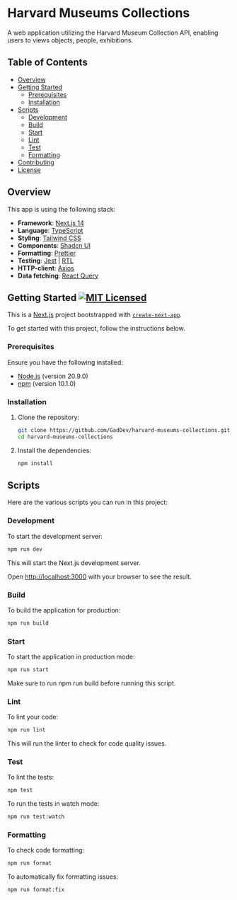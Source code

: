 # Harvard Museums Collections

A web application utilizing the Harvard Museum Collection API, enabling users to views objects, people, exhibitions.

## Table of Contents

- [Overview](#overview)
- [Getting Started](#getting-started)
  - [Prerequisites](#prerequisites)
  - [Installation](#installation)
- [Scripts](#scripts)
  - [Development](#development)
  - [Build](#build)
  - [Start](#start)
  - [Lint](#lint)
  - [Test](#test)
  - [Formatting](#formatting)
- [Contributing](#contributing)
- [License](#license)

## Overview

This app is using the following stack:

- **Framework**: [Next.js 14](https://nextjs.org/)
- **Language**: [TypeScript](https://www.typescriptlang.org/)
- **Styling**: [Tailwind CSS](https://tailwindcss.com/)
- **Components**: [Shadcn UI](https://ui.shadcn.com/)
- **Formatting**: [Prettier](https://prettier.io/)
- **Testing**: [Jest](https://jestjs.io/) | [RTL](https://testing-library.com/docs/react-testing-library/intro/)
- **HTTP-client**: [Axios](https://axios-http.com/)
- **Data fetching**: [React Query](https://tanstack.com/query/latest)

## Getting Started [![MIT Licensed](https://img.shields.io/badge/license-MIT-blue.svg)](LICENSE)

This is a [Next.js](https://nextjs.org/) project bootstrapped with [`create-next-app`](https://github.com/vercel/next.js/tree/canary/packages/create-next-app).

To get started with this project, follow the instructions below.

### Prerequisites

Ensure you have the following installed:

- [Node.js](https://nodejs.org/) (version 20.9.0)
- [npm](https://www.npmjs.com/) (version 10.1.0)

### Installation

1. Clone the repository:
   ```bash
   git clone https://github.com/GadDev/harvard-museums-collections.git
   cd harvard-museums-collections
   ```
2. Install the dependencies:
   ```bash
   npm install
   ```

## Scripts

Here are the various scripts you can run in this project:

### Development

To start the development server:

```bash
npm run dev
```

This will start the Next.js development server.

Open [http://localhost:3000](http://localhost:3000) with your browser to see the result.

### Build

To build the application for production:

```bash
npm run build
```

### Start

To start the application in production mode:

```bash
npm run start
```

Make sure to run npm run build before running this script.

### Lint

To lint your code:

```bash
npm run lint
```

This will run the linter to check for code quality issues.

### Test

To lint the tests:

```bash
npm test
```

To run the tests in watch mode:

```bash
npm run test:watch
```

### Formatting

To check code formatting:

```bash
npm run format
```

To automatically fix formatting issues:

```bash
npm run format:fix
```

